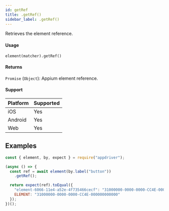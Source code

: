 ```yaml
---
id: getRef
title: .getRef()
sidebar_label: .getRef()
---
```


Retrieves the element reference.

#### Usage

```text
element(matcher).getRef()
```

#### Returns

`Promise` (`Object`): Appium element reference.

#### Support

| Platform | Supported |
| -------- | --------- |
| iOS      | Yes       |
| Android  | Yes       |
| Web      | Yes       |

## Examples

```javascript
const { element, by, expect } = require("appdriver");

(async () => {
  const ref = await element(by.label("button"))
    .getRef();

  return expect(ref).toEqual({
    "element-6066-11e4-a52e-4f735466cecf": "31000000-0000-0000-CC4E-000000000000",
    ELEMENT: "31000000-0000-0000-CC4E-000000000000"
  });
})();
```